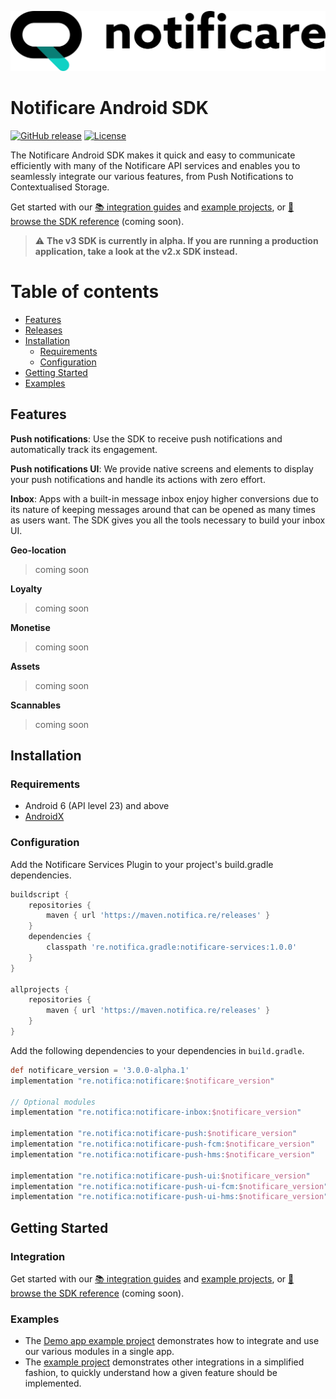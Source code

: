 [<img src="https://raw.githubusercontent.com/notificare/notificare-sdk-android/main/assets/logo.png"/>](https://notificare.com)

# Notificare Android SDK

[![GitHub release](https://img.shields.io/github/v/release/notificare/notificare-sdk-android?include_prereleases)](https://github.com/notificare/notificare-sdk-android/releases)
[![License](https://img.shields.io/github/license/notificare/notificare-sdk-android)](https://github.com/notificare/notificare-sdk-android/blob/master/LICENSE)

The Notificare Android SDK makes it quick and easy to communicate efficiently with many of the Notificare API services and enables you to seamlessly integrate our various features, from Push Notifications to Contextualised Storage.

Get started with our [📚 integration guides](https://docs.notifica.re/sdk/v3/android/setup) and [example projects](#examples), or [📘 browse the SDK reference]() (coming soon).


> :warning: **The v3 SDK is currently in alpha. If you are running a production application, take a look at the v2.x SDK instead.**


Table of contents
=================

* [Features](#features)
* [Releases](#releases)
* [Installation](#installation)
  * [Requirements](#requirements)
  * [Configuration](#configuration)
* [Getting Started](#getting-started)
* [Examples](#examples)


## Features

**Push notifications**: Use the SDK to receive push notifications and automatically track its engagement.

**Push notifications UI**: We provide native screens and elements to display your push notifications and handle its actions with zero effort.

**Inbox**: Apps with a built-in message inbox enjoy higher conversions due to its nature of keeping messages around that can be opened as many times as users want. The SDK gives you all the tools necessary to build your inbox UI.

**Geo-location**
> coming soon

**Loyalty**
> coming soon

**Monetise**
> coming soon

**Assets**
> coming soon

**Scannables**
> coming soon


## Installation

### Requirements

* Android 6 (API level 23) and above
* [AndroidX](https://developer.android.com/jetpack/androidx)

### Configuration

Add the Notificare Services Plugin to your project's build.gradle dependencies.

```gradle
buildscript {
    repositories {
        maven { url 'https://maven.notifica.re/releases' }
    }
    dependencies {
        classpath 're.notifica.gradle:notificare-services:1.0.0'
    }
}

allprojects {
    repositories {
        maven { url 'https://maven.notifica.re/releases' }
    }
}
```

Add the following dependencies to your dependencies in `build.gradle`.

```gradle
def notificare_version = '3.0.0-alpha.1'
implementation "re.notifica:notificare:$notificare_version"

// Optional modules
implementation "re.notifica:notificare-inbox:$notificare_version"

implementation "re.notifica:notificare-push:$notificare_version"
implementation "re.notifica:notificare-push-fcm:$notificare_version"
implementation "re.notifica:notificare-push-hms:$notificare_version"

implementation "re.notifica:notificare-push-ui:$notificare_version"
implementation "re.notifica:notificare-push-ui-fcm:$notificare_version"
implementation "re.notifica:notificare-push-ui-hms:$notificare_version"
```

## Getting Started

### Integration
Get started with our [📚 integration guides](https://docs.notifica.re/sdk/v3/android/setup) and [example projects](#examples), or [📘 browse the SDK reference]() (coming soon).


### Examples
- The [Demo app example project](https://github.com/Notificare/notificare-demo-android) demonstrates how to integrate and use our various modules in a single app.
- The [example project](https://github.com/Notificare/notificare-sdk-android/tree/main/sample) demonstrates other integrations in a simplified fashion, to quickly understand how a given feature should be implemented.
